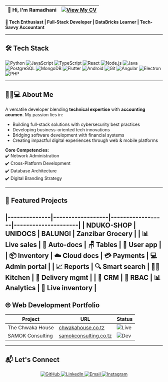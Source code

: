 | 👋 Hi, I'm Ramadhani | [![View My CV](https://img.shields.io/badge/View_My_CV-4285F4?style=for-the-badge&logo=google-drive&logoColor=white)](https://drive.google.com/file/d/1S2z0o7a2BSTWs13ry-5M74YhijrHRVMm/view) |
|----------------------|----------------------------------------------------------------------------------------------------------------------------------|

**🚀 Tech Enthusiast | Full-Stack Developer | DataBricks Learner | Tech-Savvy Accountant**

---

## 🛠️ Tech Stack

<div class="tech-stack">
  <img src="https://img.shields.io/badge/Python-3776AB?style=for-the-badge&logo=python&logoColor=white" alt="Python">
  <img src="https://img.shields.io/badge/JavaScript-F7DF1E?style=for-the-badge&logo=javascript&logoColor=black" alt="JavaScript">
  <img src="https://img.shields.io/badge/TypeScript-3178C6?style=for-the-badge&logo=typescript&logoColor=white" alt="TypeScript">
  <img src="https://img.shields.io/badge/React-61DAFB?style=for-the-badge&logo=react&logoColor=black" alt="React">
  <img src="https://img.shields.io/badge/Node.js-339933?style=for-the-badge&logo=nodedotjs&logoColor=white" alt="Node.js">
  <img src="https://img.shields.io/badge/Java-007396?style=for-the-badge&logo=java&logoColor=white" alt="Java">
  <img src="https://img.shields.io/badge/PostgreSQL-316192?style=for-the-badge&logo=postgresql&logoColor=white" alt="PostgreSQL">
  <img src="https://img.shields.io/badge/MongoDB-47A248?style=for-the-badge&logo=mongodb&logoColor=white" alt="MongoDB">
  <img src="https://img.shields.io/badge/Flutter-02569B?style=for-the-badge&logo=flutter&logoColor=white" alt="Flutter">
  <img src="https://img.shields.io/badge/Android-3DDC84?style=for-the-badge&logo=android&logoColor=white" alt="Android">
  <img src="https://img.shields.io/badge/Git-F05032?style=for-the-badge&logo=git&logoColor=white" alt="Git">
  <img src="https://img.shields.io/badge/Angular-DD0031?style=for-the-badge&logo=angular&logoColor=white" alt="Angular">
  <img src="https://img.shields.io/badge/Electron-47848F?style=for-the-badge&logo=electron&logoColor=white" alt="Electron">
  <img src="https://img.shields.io/badge/PHP-777BB4?style=for-the-badge&logo=php&logoColor=white" alt="PHP">
</div>

---

## 👨🏾💻 About Me

A versatile developer blending **technical expertise** with **accounting acumen**. My passion lies in:
- Building full-stack solutions with cybersecurity best practices
- Developing business-oriented tech innovations
- Bridging software development with financial systems
- Creating impactful digital experiences through web & mobile platforms

**Core Competencies:**  
✔️ Network Administration  
✔️ Cross-Platform Development  
✔️ Database Architecture  
✔️ Digital Branding Strategy  

---


## 🚀 Featured Projects


|--------------|------------------|------------------|---------------------|
| **NDUKO-SHOP** | **UNIDOCS** | **BALUNGI** | **Zanzibar Grocery** |
| 📊 Live sales | 🤖 Auto-docs | 🪑 Tables | 📱 User app |
| 📦 Inventory | ☁️ Cloud docs | 💳 Payments | 💻 Admin portal |
| 📈 Reports | 🔍 Smart search | 👨‍🍳 Kitchen | 🚚 Delivery mgmt |
| 👥 CRM | 🔐 RBAC | 📊 Analytics | 🔄 Live inventory |
---

## 🌐 Web Development Portfolio

| Project | URL | Status |
|---------|-----|--------|
| The Chwaka House | [chwakahouse.co.tz](https://www.chwakahouse.co.tz) | ![Live](https://img.shields.io/badge/Live-Success-brightgreen) |
| SAMOK Consulting | [samokconsulting.co.tz](https://www.samokconsulting.co.tz) | ![Dev](https://img.shields.io/badge/In_Development-Orange) |

---

## 📬 Let's Connect

<div align="center">
  <a href="https://github.com/Ramadhani-Yassin" target="_blank">
    <img src="https://img.shields.io/badge/GitHub-181717?style=for-the-badge&logo=github&logoColor=white" alt="GitHub">
  </a>
  <a href="https://www.linkedin.com/in/ramadhani-yassin-ramadhani/" target="_blank">
    <img src="https://img.shields.io/badge/LinkedIn-0077B5?style=for-the-badge&logo=linkedin&logoColor=white" alt="LinkedIn">
  </a>
  <a href="mailto:yasynramah@gmail.com">
    <img src="https://img.shields.io/badge/Email-D14836?style=for-the-badge&logo=gmail&logoColor=white" alt="Email">
  </a>
  <a href="https://www.instagram.com/rm_tech.tz/" target="_blank">
    <img src="https://img.shields.io/badge/Instagram-E4405F?style=for-the-badge&logo=instagram&logoColor=white" alt="Instagram">
  </a>
</div>
